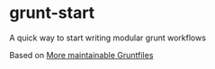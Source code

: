 grunt-start
===========

A quick way to start writing modular grunt workflows

Based on [More maintainable Gruntfiles](http://www.thomasboyt.com/2013/09/01/maintainable-grunt.html "Modular Gruntfiles")